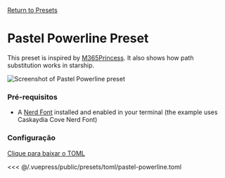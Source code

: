 [Return to Presets](./README.md#pastel-powerline)

# Pastel Powerline Preset

This preset is inspired by [M365Princess](https://github.com/JanDeDobbeleer/oh-my-posh/blob/main/themes/M365Princess.omp.json). It also shows how path substitution works in starship.

![Screenshot of Pastel Powerline preset](/presets/img/pastel-powerline.png)

### Pré-requisitos

- A [Nerd Font](https://www.nerdfonts.com/) installed and enabled in your terminal (the example uses Caskaydia Cove Nerd Font)

### Configuração

[Clique para baixar o TOML](/presets/toml/pastel-powerline.toml)

<<< @/.vuepress/public/presets/toml/pastel-powerline.toml
